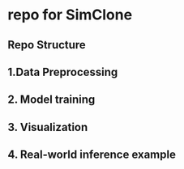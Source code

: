 # repo for SimClone

## Repo Structure

## 1.Data Preprocessing

## 2. Model training

## 3. Visualization

## 4. Real-world inference example

